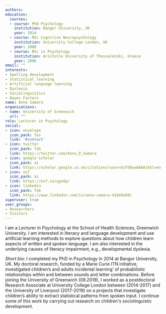```yaml
---
authors:
education:
  courses:
  - course: PhD Psychology
    institution: Bangor University, UK
    year: 2014
  - course: MSc Cognitive Neuropsychology
    institution: University College London, UK
    year: 2008
  - course: BSc in Psychology
    institution: Aristotle University of Thessaloniki, Greece
    year: 2006
email: ""
interests:
- Spelling development
- Statistical learning
- Artificial language learning
- Dyslexia
- Sociolinguistics
- Bayes Factors
name: Anna Samara
organizations:
- name: University of Greenwich
  url: ""
role: Lecturer in Psychology
social:
- icon: envelope
  icon_pack: fas
  link: '#contact'
- icon: twitter
  icon_pack: fab
  link: https://twitter.com/Anna_D_Samara
- icon: google-scholar
  icon_pack: ai
  link: https://scholar.google.co.uk/citations?user=5xT68swAAAAJ&hl=en
- icon: osf
  icon_pack: ai
  link: https://osf.io/ygv6p/
- icon: linkedin
  icon_pack: fab
  link: https://www.linkedin.com/in/anna-samara-41bb9a99/
superuser: true
user_groups:
- Researchers
- Visitors
---
```

I am a Lecturer in Psychology at the School of Health Sciences, Greenwich University. I am interested in literacy and language development and use artificial learning methods to explore questions about how children learn aspects of written and spoken language. I am also interested in the underlying causes of literacy impairment, e.g., developmental dyslexia.


  *Short bio:* I completed my PhD in Psychology in 2014 at Bangor University, UK. My doctoral research, funded by a Marie Curie ITN initiative, investigated children’s and adults incidental learning’ of probabilistic relationships within and between sounds and letter combinations. Before joining the University of Greenwich (09.2019), I worked as a postdoctoral Research Associate at University College London between (2014-2017) and the University of Liverpool (2017-2019) on a projects that investigate children’s ability to extract statistical patterns from spoken input. I continue some of this work by carrying out research on children's sociolinguistic development.